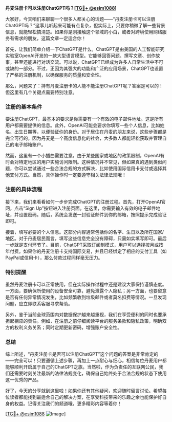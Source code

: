 **丹麦注册卡可以注册ChatGPT吗？[[TG💪+ @esim1088](https://t.me/s/esim1088)]**

大家好，今天咱们来聊聊一个很多人都关心的话题——“丹麦注册卡可以注册ChatGPT吗？”这事儿听起来可能有点复杂，但实际上，只要你稍微了解一些背景信息，就能轻松搞清楚。如果你是刚接触这个领域的小白，或者对跨境使用网络服务有需求的朋友，这篇文章一定适合你！

首先，让我们简单介绍一下ChatGPT是什么。ChatGPT是由美国的人工智能研究实验室OpenAI开发的一款大型语言模型。它能够回答问题、撰写文章、创作故事，甚至还能进行对话交流。可以说，ChatGPT已经成为许多人日常生活中不可或缺的一部分。不过，正因为其强大的功能和广泛的应用场景，ChatGPT也设置了严格的注册机制，以确保服务的质量和安全性。

那么，问题来了：持有丹麦注册卡的人能不能注册ChatGPT呢？答案是可以的！但这里有几个关键点需要特别注意。

### 注册的基本条件

要注册ChatGPT，最基本的要求是你需要有一个有效的电子邮件地址。这是所有用户都需要提供的信息。此外，OpenAI可能会要求你填写一些个人信息，比如姓名、出生日期等，以便验证你的身份。对于居住在丹麦的朋友来说，这些步骤都是完全可行的，因为丹麦是一个高度信息化的社会，大多数人都能轻松获取并管理自己的电子邮箱账户。

然而，这里有一个小插曲需要注意。由于某些国家或地区的政策限制，OpenAI有时会对特定地区的用户实施访问限制。这种情况并不常见，但如果真的遇到类似问题，你可以尝试通过一些合法合规的方式解决，比如使用国际信用卡支付或选择其他支付方式。当然，具体操作时一定要遵守相关法律法规哦！

### 注册的具体流程

接下来，我们来看看如何一步步完成ChatGPT的注册过程。首先，打开OpenAI官网，点击“Sign Up”按钮进入注册页面。在这里，你需要输入有效的电子邮件地址，并设置密码。随后，系统会发送一封验证邮件到你的邮箱，按照提示完成验证即可。

接着，填写必要的个人信息。这部分内容通常包括你的名字、生日以及所在国家/地区。对于丹麦居民而言，填写这些信息完全没有障碍，只需如实填写即可。最后一步就是支付环节了。目前，ChatGPT采取订阅制模式，用户可以选择按月或按年付费。如果你的丹麦注册卡支持国际交易，并且已经绑定了相应的支付工具（如PayPal或信用卡），那么付款过程同样毫无压力。

### 特别提醒

虽然丹麦注册卡可以正常使用，但在实际操作过程中还是建议大家保持谨慎态度。一方面，要确保所使用的设备安全可靠，避免泄露个人隐私；另一方面，也要留意是否有任何异常情况发生，比如频繁收到垃圾邮件或者莫名扣费等情况。一旦发现问题，应立即联系客服寻求帮助。

另外，鉴于当前全球范围内对数据保护越来越重视，我们在享受便利的同时也要承担起相应的责任。例如，在注册之前仔细阅读平台的服务条款和隐私政策，明确双方的权利义务关系；同时定期更新密码，增强账户安全性。

### 总结

综上所述，“丹麦注册卡是否可以注册ChatGPT”这个问题的答案是非常肯定的——完全可以！只要遵循上述步骤，再加上一点耐心与细心，相信每位丹麦用户都能够顺利开启属于自己的ChatGPT之旅。当然啦，作为负责任的互联网公民，我们还需要时刻关注最新的法律法规变化，确保自己始终处于合法合规的状态下使用这一优秀的产品。

好了，今天的分享就到这里啦！如果你还有其他疑问，欢迎随时留言讨论。希望每位读者都能找到最适合自己的解决方案，在享受科技带来的乐趣之余也能保护好自身的权益。记得关注我们的频道哦，更多精彩内容等着你！

[[TG💪+ @esim1088](https://t.me/s/esim1088) ![Image](https://i.postimg.cc/4NQfJmqS/Snipaste-2025-05-13-00-14-12.png)]